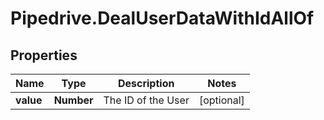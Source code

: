 # Pipedrive.DealUserDataWithIdAllOf

## Properties

Name | Type | Description | Notes
------------ | ------------- | ------------- | -------------
**value** | **Number** | The ID of the User | [optional] 


